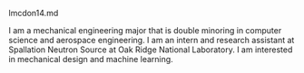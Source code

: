 lmcdon14.md

I am a mechanical engineering major that is double minoring in computer science and aerospace engineering. I am an intern and research assistant at Spallation Neutron Source at Oak Ridge National Laboratory. I am interested in mechanical design and machine learning.
